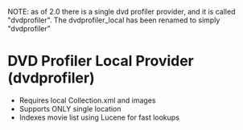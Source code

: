 NOTE: as of 2.0 there is a single dvd profiler provider, and it is called "dvdprofiler".  The dvdprofiler\_local has been renamed to simply "dvdprofiler"

# DVD Profiler Local Provider (dvdprofiler) #
  * Requires local Collection.xml and images
  * Supports ONLY single location
  * Indexes movie list using Lucene for fast lookups